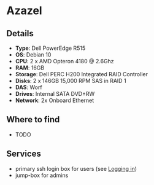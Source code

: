 # Azazel

## Details
- **Type**: Dell PowerEdge R515
- **OS**: Debian 10
- **CPU**: 2 x AMD Opteron 4180 @ 2.6Ghz
- **RAM**: 16GB
- **Storage**: Dell PERC H200 Integrated RAID Controller
- **Disks**: 2 x 146GB 15,000 RPM SAS in RAID 1
- **DAS**: Worf
- **Drives**: Internal SATA DVD±RW
- **Network**: 2x Onboard Ethernet

## Where to find
- TODO

## Services
- primary ssh login box for users (see [Logging in](../services/servers.md#Logging%20in))
- jump-box for admins